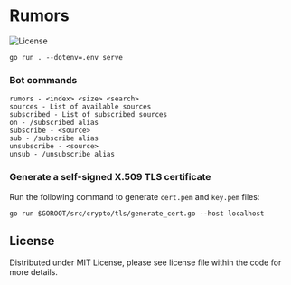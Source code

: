# Rumors

![License](https://img.shields.io/dub/l/vibe-d.svg)

```shell
go run . --dotenv=.env serve
```

### Bot commands

```shell
rumors - <index> <size> <search>
sources - List of available sources
subscribed - List of subscribed sources
on - /subscribed alias
subscribe - <source>
sub - /subscribe alias
unsubscribe - <source>
unsub - /unsubscribe alias
```

### Generate a self-signed X.509 TLS certificate

Run the following command to generate `cert.pem` and `key.pem` files:

```shell
go run $GOROOT/src/crypto/tls/generate_cert.go --host localhost
```

## License

Distributed under MIT License, please see license file within the code for more details.
